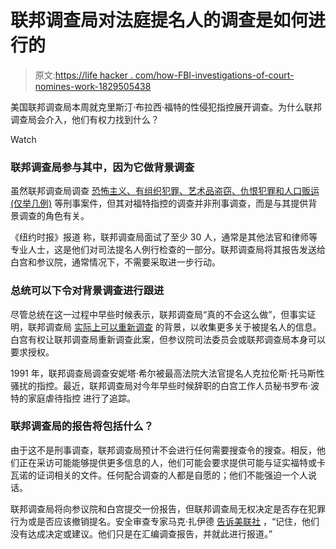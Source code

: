 # 联邦调查局对法庭提名人的调查是如何进行的

> 原文:[https://life hacker . com/how-FBI-investigations-of-court-nomines-work-1829505438](https://lifehacker.com/how-fbi-investigations-of-court-nominees-work-1829505438)

美国联邦调查局本周就克里斯汀·布拉西·福特的性侵犯指控展开调查。为什么联邦调查局会介入，他们有权力找到什么？

Watch

### 联邦调查局参与其中，因为它做背景调查

虽然联邦调查局调查 [恐怖主义、有组织犯罪、艺术品盗窃、仇恨犯罪和人口贩运(仅举几例)](https://www.fbi.gov/investigate) 等刑事案件，但其对福特指控的调查并非刑事调查，而是与其提供背景调查的角色有关。

《纽约时报》报道 称，联邦调查局面试了至少 30 人，通常是其他法官和律师等专业人士，这是他们对司法提名人例行检查的一部分。联邦调查局将其报告发送给白宫和参议院，通常情况下，不需要采取进一步行动。

### 总统可以下令对背景调查进行跟进

尽管总统在这一过程中早些时候表示，联邦调查局“真的不会这么做”，但事实证明，联邦调查局 [实际上可以重新调查](https://www.politifact.com/truth-o-meter/statements/2018/sep/20/donald-trump/donald-trump-wrong-fbi-limits-kavanaugh-supreme-co/) 的背景，以收集更多关于被提名人的信息。白宫有权让联邦调查局重新调查此案，但参议院司法委员会或联邦调查局本身可以要求授权。

1991 年，联邦调查局调查安妮塔·希尔被最高法院大法官提名人克拉伦斯·托马斯性骚扰的指控。最近，联邦调查局对今年早些时候辞职的白宫工作人员秘书罗布·波特的家庭虐待指控 进行了追踪。

### 联邦调查局的报告将包括什么？

由于这不是刑事调查，联邦调查局预计不会进行任何需要搜查令的搜查。相反，他们正在采访可能能够提供更多信息的人，他们可能会要求提供可能与证实福特或卡瓦诺的证词相关的文件。任何配合调查的人都是自愿的；他们不能强迫一个人说话。

联邦调查局将向参议院和白宫提交一份报告，但联邦调查局无权决定是否存在犯罪行为或是否应该撤销提名。安全审查专家马克·扎伊德 [告诉美联社](https://apnews.com/8c5cacfdd43f430fb37475f650fa4b92) ，“记住，他们没有达成决定或建议。他们只是在汇编调查报告，并就此进行报道。”